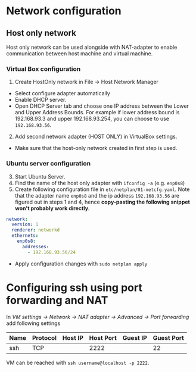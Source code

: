 # Network configuration

## Host only network

Host only network can be used alongside with NAT-adapter to enable communication between host machine and virtual machine.

### Virtual Box configuration
1. Create HostOnly network in File -> Host Network Manager
  - Select configure adapter automatically
  - Enable DHCP server.
  - Open DHCP Server tab and choose one IP address between the Lower and Upper Address Bounds. For example if lower address bound is 192.168.93.3 and upper 192.168.93.254, you can choose to use `192.168.93.56`.

2. Add second network adapter (HOST ONLY) in VirtualBox settings.
  - Make sure that the host-only network created in first step is used.

### Ubuntu server configuration
3. Start Ubuntu Server.
4. Find the name of the host only adapter with `ifconfig -a` (e.g. `enp0s8`)
5. Create following configuration file in `etc/netplan/01-netcfg.yaml`. Note that the adapter name `enp0s8` and the ip address `192.168.93.56` are figured out in steps 1 and 4, hence **copy-pasting the following snippet won't probably work directly**.

``` yaml
network:
  version: 1
  renderer: networkd
  ethernets:
    enp0s8:
      addresses:
        - 192.168.93.56/24
```

  - Apply configuration changes with `sudo netplan apply`

# Configuring ssh using port forwarding and NAT

In *VM settings -> Network -> NAT adapter -> Advanced -> Port forwarding* add following settings

|Name | Protocol | Host IP | Host Port | Guest IP | Guest Port |
|-----| ---------| --------| ------|-|-|
|ssh  | TCP| | 2222 | | 22

VM can be reached with `ssh username@localhost -p 2222`.

